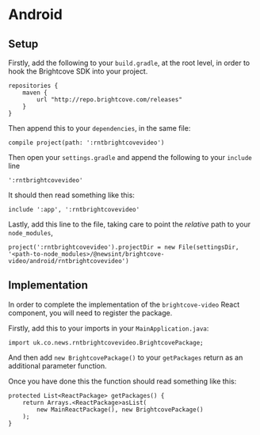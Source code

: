 # Android

## Setup

Firstly, add the following to your `build.gradle`, at the root level, in order to hook the Brightcove SDK into your project.

```
repositories {
    maven {
        url "http://repo.brightcove.com/releases"
    }
}
```

Then append this to your `dependencies`, in the same file:

```
compile project(path: ':rntbrightcovevideo')
```

Then open your `settings.gradle` and append the following to your `include` line

```
':rntbrightcovevideo'
```

It should then read something like this:

```
include ':app', ':rntbrightcovevideo'
```

Lastly, add this line to the file, taking care to point the _relative_ path to your `node_modules`,

```
project(':rntbrightcovevideo').projectDir = new File(settingsDir, '<path-to-node_modules>/@newsint/brightcove-video/android/rntbrightcovevideo')
```

## Implementation

In order to complete the implementation of the `brightcove-video` React component, you will need to register the package.

Firstly, add this to your imports in your `MainApplication.java`:

```
import uk.co.news.rntbrightcovevideo.BrightcovePackage;
```

And then add `new BrightcovePackage()` to your `getPackages` return as an additional parameter  function.

Once you have done this the function should read something like this:

```
protected List<ReactPackage> getPackages() {
    return Arrays.<ReactPackage>asList(
        new MainReactPackage(), new BrightcovePackage()
    );
}
```
